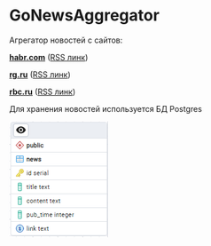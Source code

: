 # GoNewsAggregator

Агрегатор новостей с сайтов:

**[habr.com](https://habr.com)**      ([RSS линк](https://habr.com/ru/rss/news/?fl=ru))

**[rg.ru](https://rg.ru/)**      ([RSS линк](https://rg.ru/xml/index.xml))

**[rbc.ru](https://www.rbc.ru/)**      ([RSS линк](https://rssexport.rbc.ru/rbcnews/news/30/full.rss))


Для хранения новостей используется БД Postgres

![Alt text](image.png)